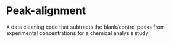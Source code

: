 # Peak-alignment
A data cleaning code that subtracts the blank/control peaks from experimental concentrations for a chemical analysis study 
